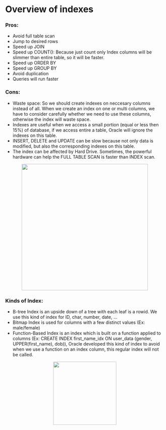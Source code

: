 # Overview of indexes

### Pros:
- Avoid full table scan
- Jump to desired rows
- Speed up JOIN
- Speed up COUNT(): Because just count only Index columns will be slimmer than entire table, so it will be faster.
- Speed up ORDER BY
- Speed up GROUP BY
- Avoid duplication
- Queries will run faster
### Cons:
- Waste space: So we should create indexes on neccesary columns instead of all. When we create an index on one or multi columns, we have to consider carefully whether we need to use these columns, otherwise the index will waste space.
- Indexes are useful when we access a small portion (equal or less then 15%) of database, if we access entire a table, Oracle will ignore the indexes on this table.
- INSERT, DELETE and UPDATE can be slow because not only data is modified, but also the corresponding indexes on this table.
- The index can be affected by Hard Drive. Sometimes, the powerful hardware can help the FULL TABLE SCAN is faster than INDEX scan.
<p align="center"><img src="https://i.imgur.com/3GywdHm.png" width="400" ></p>


### Kinds of Index:
- B-tree Index is an upside down of a tree with each leaf is a rowid. We use this kind of index for ID, char, number, date, ...
- Bitmap Index is used for columns with a few distinct values (Ex: male/female)
- Function-Based Index is an index which is built on a function applied to columns (Ex: CREATE INDEX first_name_idx ON user_data (gender, UPPER(first_name), dob)), Oracle developed this kind of index to avoid when we use a function on an index column, this regular index will not be called.
<p align="center"><img src="https://i.imgur.com/z8Q6xOG.png" width="200" ></p>
